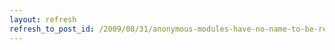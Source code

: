 ```yaml
---
layout: refresh
refresh_to_post_id: /2009/08/31/anonymous-modules-have-no-name-to-be-referenced-by
---
```

